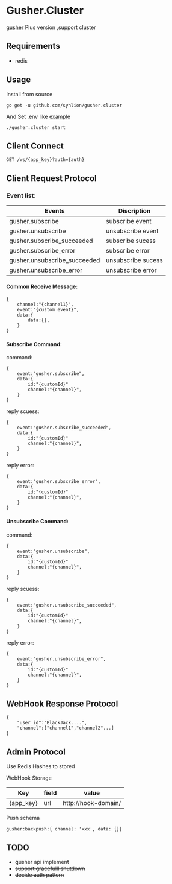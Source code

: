 # Gusher.Cluster

 [gusher](https://github.com/syhlion/gusher) Plus version ,support cluster

## Requirements

* redis

## Usage

Install from source

`go get -u github.com/syhlion/gusher.cluster`

And Set .env like [example](https://github.com/syhlion/gusher.cluster/blob/master/.env.example)

`./gusher.cluster start`

## Client Connect

`GET /ws/{app_key}?auth={auth}`

## Client Request Protocol

### Event list:

Events|Discription
---|---
gusher.subscribe|subscribe event
gusher.unsubscribe|unsubscribe event
gusher.subscribe_succeeded|subscribe sucess
gusher.subscribe_error|subscribe error
gusher.unsubscribe_succeeded|unsubscribe sucess
gusher.unsubscribe_error|unsubscribe error

#### Common Receive Message:

```
{
    channel:"{channel1}",
    event:"{custom event}",
    data:{
        data:{},
    }
}
```

#### Subscribe Command:

command:
```
{
    event:"gusher.subscribe",
    data:{
        id:"{customId}"
        channel:"{channel}",
    }
}
```

reply scuess:
```
{
    event:"gusher.subscribe_succeeded",
    data:{
        id:"{customId}"
        channel:"{channel}",
    }
}
```
reply error:
```
{
    event:"gusher.subscribe_error",
    data:{
        id:"{customId}"
        channel:"{channel}",
    }
}
```

#### Unsubscribe Command:

command:
```
{
    event:"gusher.unsubscribe",
    data:{
        id:"{customId}"
        channel:"{channel}",
    }
}
```

reply scuess:
```
{
    event:"gusher.unsubscribe_succeeded",
    data:{
        id:"{customId}"
        channel:"{channel}",
    }
}
```

reply error:
```
{
    event:"gusher.unsubscribe_error",
    data:{
        id:"{customId}"
        channel:"{channel}",
    }
}
```

## WebHook Response Protocol

```
{
    "user_id":"BlackJack....",
    "channel":["channel1","channel2"...]
}
```

## Admin Protocol

Use Redis Hashes to stored

WebHook Storage 

Key|field|value
---|---|---
{app_key}|url|http://hook-domain/


Push schema

```
gusher:backpush:{ channel: 'xxx', data: {}}
```



## TODO

* gusher api implement
* <del>support gracefulll shutdown</del>
* <del>decide auth pattern</del>

